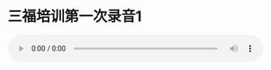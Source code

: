 # 三福培训第一次录音1

<audio style="width: 100%;" preload="false" controls controlslist="nodownload"><source src="//cdn.simai.ml/audio/mp3/old/12212.mp3" type="audio/mpeg">Your browser does not support the audio element.</audio>


